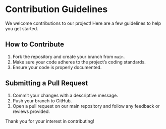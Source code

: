 # Contribution Guidelines

We welcome contributions to our project! Here are a few guidelines to help you get started.

## How to Contribute
1. Fork the repository and create your branch from `main`.
2. Make sure your code adheres to the project’s coding standards.
3. Ensure your code is properly documented.

## Submitting a Pull Request
1. Commit your changes with a descriptive message.
2. Push your branch to GitHub.
3. Open a pull request on our main repository and follow any feedback or reviews provided.

Thank you for your interest in contributing!
